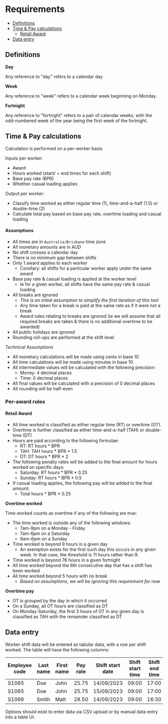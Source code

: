 # Requirements

- [Definitions](#definitions)
- [Time & Pay calculations](#time--pay-calculations)
  - [Retail Award](#retail-award)
- [Data entry](#data-entry)

## Definitions

**Day**

Any reference to "day" refers to a calendar day

**Week**

Any reference to "week" refers to a calendar week beginning on Monday.

**Fortnight**

Any reference to "fortnight" refers to a pair of calendar weeks, with the odd-numbered week of the year being the first
week of the fortnight.

## Time & Pay calculations

Calculation is performed on a per-worker basis

Inputs per worker:

- Award
- Hours worked (start/ + end times for each shift)
- Base pay rate (BPR)
- Whether casual loading applies

Output per worker:

- Classify time worked as either regular time (1), time-and-a-half (1.5) or double-time (2)
- Calculate total pay based on base pay rate, overtime loading and casual loading

#### Assumptions

- All times are in `Australia/Brisbane` time zone
- All monetary amounts are in AUD
- No shift crosses a calendar day
- There is no minimum gap between shifts
- Only 1 award applies to each worker
  - Corollary: all shifts for a particular worker apply under the same award
- Base pay rate & casual loading is applied at the worker level
  - Ie for a given worker, all shifts have the same pay rate & casual loading
- All breaks are ignored
  - *This is an initial assumption to simplify the first iteration of this tool*
  - Any time taken for a break is paid at the same rate as if it were not a break
  - Award rules relating to breaks are ignored (ie we will assume that all required breaks are taken & there is no
  additional overtime to be awarded)
- All public holidays are ignored
- Rounding roll-ups are performed at the shift level

*Technical Assumptions*

- All monetary calculations will be made using cents in base 10
- All time calculations will be made using minutes in base 10
- All intermediate values will be calculated with the following precision:
  - Money: 4 decimal places
  - Time: 0 decimal places
- All final values will be calculated with a precision of 0 decimal places
- All rounding will be half-even

### Per-award rules

#### Retail Award

- All time worked is classified as either regular time (RT) or overtime (OT).
- Overtime is further classified as either time-and-a-half (TAH) or double-time (DT)
- Hours are paid according to the following formulae:
  - RT: RT hours * BPR
  - TAH: TAH hours * BPR * 1.5
  - DT: DT hours * BPR * 2
- The following penalty rates will be added to the final amount for hours worked on specific days:
  - Saturday: RT hours * BPR * 0.25
  - Sunday: RT hours * BPR * 0.5
- If casual loading applies, the following pay will be added to the final amount:
  - Total hours * BPR * 0.25

**Overtime worked**

Time worked counts as overtime if any of the following are true:

- The time worked is outside any of the following windows:
  - 7am-9pm on a Monday - Friday
  - 7am-6pm on a Saturday
  - 9am-6pm on a Sunday
- Time worked is beyond 9 hours in a given day
  - An exemption exists for the first such day this occurs in any given week. In that case, the threshold is 11 hours
rather than 9.
- Time worked is beyond 76 hours in a given fortnight
- All time worked beyond the 6th consecutive day that has a shift has been worked
- All time worked beyond 5 hours with no break
  - *Based on assumptions, we will be ignoring this requirement for now*

**Overtime pay**

- OT is grouped by the day in which it occurred
- On a Sunday, all OT hours are classified as DT
- On Monday-Saturday, the first 3 hours of OT in any given day is classified as TAH with the remainder classified as DT

## Data entry

Worker shift data will be entered as tabular data, with a row per shift worked. The table will have the following
columns:

| Employee code | Last name | First name | Pay rate | Shift start date | Shift start time | Shift end time | Casual Loading |
|--|--|--|--|--|--|--|--|
| S1065 | Doe | John | 25.75 | 14/09/2023 | 09:00 | 17:00 | Y |
| S1065 | Doe | John | 25.75 | 15/09/2023 | 09:00 | 17:00 | Y |
| S1066 | Smith | Matt | 28.50 | 14/09/2023 | 09:00 | 16:30 | N |

Options should exist to enter data via CSV upload or by manual data entry into a table UI.
